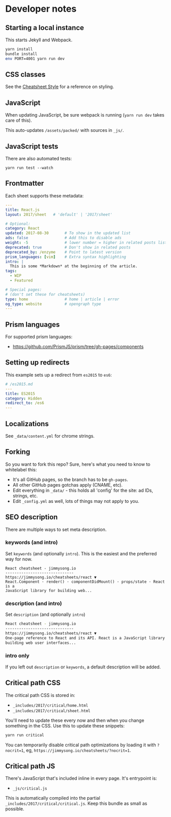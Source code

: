 # Developer notes

## Starting a local instance

This starts Jekyll and Webpack.

```bash
yarn install
bundle install
env PORT=4001 yarn run dev
```

## CSS classes

See the [Cheatsheet Style](https://jimmysong.io/cheatsheets/cheatsheet-styles) for a reference on styling.

## JavaScript

When updating JavaScript, be sure webpack is running (`yarn run dev` takes care of this).

This auto-updates `/assets/packed/` with sources in `_js/`.

## JavaScript tests

There are also automated tests:

```
yarn run test --watch
```

## Frontmatter

Each sheet supports these metadata:

```yml
---
title: React.js
layout: 2017/sheet   # 'default' | '2017/sheet'

# Optional:
category: React
updated: 2017-08-30       # To show in the updated list
ads: false                # Add this to disable ads
weight: -5                # lower number = higher in related posts list
deprecated: true          # Don't show in related posts
deprecated_by: /enzyme    # Point to latest version
prism_languages: [vim]    # Extra syntax highlighting
intro: |
  This is some *Markdown* at the beginning of the article.
tags:
  - WIP
  - Featured

# Special pages:
# (don't set these for cheatsheets)
type: home                # home | article | error
og_type: website          # opengraph type
---
```

## Prism languages

For supported prism languages:

- <https://github.com/PrismJS/prism/tree/gh-pages/components>

## Setting up redirects

This example sets up a redirect from `es2015` to `es6`:

```yml
# /es2015.md
---
title: ES2015
category: Hidden
redirect_to: /es6
---
```

## Localizations

See `_data/content.yml` for chrome strings.

## Forking

So you want to fork this repo? Sure, here's what you need to know to whitelabel this:

- It's all GitHub pages, so the branch has to be `gh-pages`.
- All other GitHub pages gotchas apply (CNAME, etc).
- Edit everything in `_data/` - this holds all 'config' for the site: ad IDs, strings, etc.
- Edit `_config.yml` as well, lots of things may not apply to you.

## SEO description

There are multiple ways to set meta description.

### keywords (and intro)

Set `keywords` (and optionally `intro`). This is the easiest and the preferred
way for now.

```
React cheatsheet - jimmysong.io
------------------------------
https://jimmysong.io/cheatsheets/react ▼
React.Component · render() · componentDidMount() · props/state · React is a
JavaScript library for building web...
```

### description (and intro)

Set `description` (and optionally `intro`)

```bash
React cheatsheet - jimmysong.io
------------------------------
https://jimmysong.io/cheatsheets/react ▼
One-page reference to React and its API. React is a JavaScript library for
building web user interfaces...
```

### intro only

If you left out `description` or `keywords`, a default description will be added.

## Critical path CSS

The critical path CSS is stored in:

- `_includes/2017/critical/home.html`
- `_includes/2017/critical/sheet.html`

You'll need to update these every now and then when you change something in the CSS. Use this to update these snippets:

```bash
yarn run critical
```

You can temporarily disable critical path optimizations by loading it with `?nocrit=1`, eg, `https://jimmysong.io/cheatsheets/?nocrit=1`.

## Critical path JS

There's JavaScript that's included inline in every page. It's entrypoint is:

- `_js/critical.js`

This is automatically compiled into the partial `_includes/2017/critical/critical.js`. Keep this bundle as small as possible.
